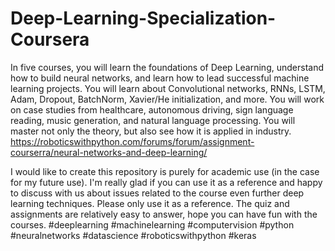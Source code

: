 # Deep-Learning-Specialization-Coursera
In five courses, you will learn the foundations of Deep Learning, understand how to build neural networks, and learn how to lead successful machine learning projects. You will learn about Convolutional networks, RNNs, LSTM, Adam, Dropout, BatchNorm, Xavier/He initialization, and more. You will work on case studies from healthcare, autonomous driving, sign language reading, music generation, and natural language processing. You will master not only the theory, but also see how it is applied in industry.
https://roboticswithpython.com/forums/forum/assignment-courserra/neural-networks-and-deep-learning/

I would like to create this repository is purely for academic use (in the case for my future use). I'm really glad if you can use it as a reference and happy to discuss with us about issues related to the course even further deep learning techniques. Please only use it as a reference. The quiz and assignments are relatively easy to answer, hope you can have fun with the courses. #deeplearning #machinelearning #computervision #python #neuralnetworks #datascience #roboticswithpython #keras
